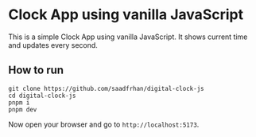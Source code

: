 # Clock App using vanilla JavaScript

This is a simple Clock App using vanilla JavaScript. It shows current time and updates every second.

## How to run

```
git clone https://github.com/saadfrhan/digital-clock-js
cd digital-clock-js
pnpm i
pnpm dev
```

Now open your browser and go to `http://localhost:5173`.
